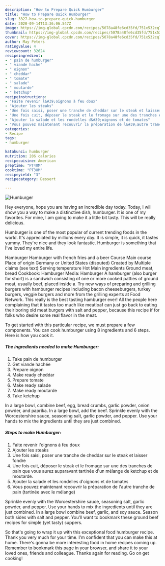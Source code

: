 ```yaml
---
description: "How to Prepare Quick Humburger"
title: "How to Prepare Quick Humburger"
slug: 3327-how-to-prepare-quick-humburger
date: 2020-09-14T13:36:06.547Z
image: https://img-global.cpcdn.com/recipes/5078a48fe6cd35fd/751x532cq70/humburger-photo-principale-de-la-recette.jpg
thumbnail: https://img-global.cpcdn.com/recipes/5078a48fe6cd35fd/751x532cq70/humburger-photo-principale-de-la-recette.jpg
cover: https://img-global.cpcdn.com/recipes/5078a48fe6cd35fd/751x532cq70/humburger-photo-principale-de-la-recette.jpg
author: May Peters
ratingvalue: 4
reviewcount: 32624
recipeingredient:
- " pain de humburger"
- " viande hache"
- " oignon"
- " cheddar"
- " tomate"
- " salade"
- " moutarde"
- " ketchup"
recipeinstructions:
- "Faite revenir l&#39;oignons à feu doux"
- "Ajouter les steaks"
- "Une fois saisi, poser une tranche de cheddar sur le steak et laisser fondre"
- "Une fois cuit, déposer le steak et le fromage sur une des tranches de pain que vous aurez auparavant tartinée d&#39;un mélange de ketchup et de moutarde."
- "Ajouter la salade et les rondelles d&#39;oignons et de tomates"
- "Vous pouvez maintenant recouvrir la préparation de l&#39;autre tranche de pain (tartinée avec le mélange)"
categories:
- Recipe
tags:
- humburger

katakunci: humburger 
nutrition: 206 calories
recipecuisine: American
preptime: "PT40M"
cooktime: "PT38M"
recipeyield: "3"
recipecategory: Dessert

---
```



![Humburger](https://img-global.cpcdn.com/recipes/5078a48fe6cd35fd/751x532cq70/humburger-photo-principale-de-la-recette.jpg)

Hey everyone, hope you are having an incredible day today. Today, I will show you a way to make a distinctive dish, humburger. It is one of my favorites. For mine, I am going to make it a little bit tasty. This will be really delicious.

Humburger is one of the most popular of current trending foods in the world. It's appreciated by millions every day. It is simple, it is quick, it tastes yummy. They're nice and they look fantastic. Humburger is something that I've loved my entire life.

Hamburger Hamburger with french fries and a beer Course Main course Place of origin Germany or United States (disputed) Created by Multiple claims (see text) Serving temperature Hot Main ingredients Ground meat, bread Cookbook: Hamburger Media: Hamburger A hamburger (also burger for short) is a sandwich consisting of one or more cooked patties of ground meat, usually beef, placed inside a. Try new ways of preparing and grilling burgers with hamburger recipes including bacon cheeseburgers, turkey burgers, veggie burgers and more from the grilling experts at Food Network. This really is the best tasting hamburger ever! All the people here complaining that it tastes too much like meatloaf can just go back to eating their boring old meat burgers with salt and pepper, because this recipe if for folks who desire some real flavor in the meat.


To get started with this particular recipe, we must prepare a few components. You can cook humburger using 8 ingredients and 6 steps. Here is how you cook it.

<!--inarticleads1-->

##### The ingredients needed to make Humburger:

1. Take  pain de humburger
1. Get  viande hachée
1. Prepare  oignon
1. Make ready  cheddar
1. Prepare  tomate
1. Make ready  salade
1. Make ready  moutarde
1. Take  ketchup


In a large bowl, combine beef, egg, bread crumbs, garlic powder, onion powder, and paprika. In a large bowl, add the beef. Sprinkle evenly with the Worcestershire sauce, seasoning salt, garlic powder, and pepper. Use your hands to mix the ingredients until they are just combined. 

<!--inarticleads2-->

##### Steps to make Humburger:

1. Faite revenir l&#39;oignons à feu doux
1. Ajouter les steaks
1. Une fois saisi, poser une tranche de cheddar sur le steak et laisser fondre
1. Une fois cuit, déposer le steak et le fromage sur une des tranches de pain que vous aurez auparavant tartinée d&#39;un mélange de ketchup et de moutarde.
1. Ajouter la salade et les rondelles d&#39;oignons et de tomates
1. Vous pouvez maintenant recouvrir la préparation de l&#39;autre tranche de pain (tartinée avec le mélange)


Sprinkle evenly with the Worcestershire sauce, seasoning salt, garlic powder, and pepper. Use your hands to mix the ingredients until they are just combined. In a large bowl combine beef, garlic, and soy sauce. Season both sides with salt and pepper. You&#39;ll want to bookmark these ground beef recipes for simple (yet tasty) suppers. 

So that's going to wrap it up with this exceptional food humburger recipe. Thank you very much for your time. I'm confident that you can make this at home. There's gonna be more interesting food in home recipes coming up. Remember to bookmark this page in your browser, and share it to your loved ones, friends and colleague. Thanks again for reading. Go on get cooking!
